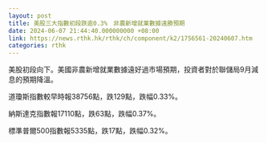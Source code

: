 ```yaml
---
layout: post
title: 美股三大指數初段跌逾0.3%　非農新增就業數據遠勝預期
date: 2024-06-07 21:44:40.000000000 +08:00
link: https://news.rthk.hk/rthk/ch/component/k2/1756561-20240607.htm
categories: rthk
---
```


美股初段向下。美國非農新增就業數據遠好過市場預期，投資者對於聯儲局9月減息的預期降溫。

道瓊斯指數較早時報38756點，跌129點，跌幅0.33%。

納斯達克指數報17110點，跌63點，跌幅0.37%。

標準普爾500指數報5335點，跌17點，跌幅0.32%。
